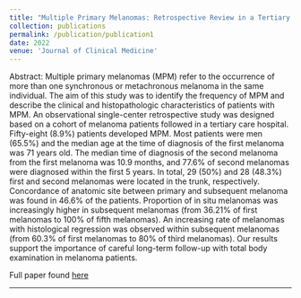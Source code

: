 ```yaml
---
title: "Multiple Primary Melanomas: Retrospective Review in a Tertiary Care Hospital"
collection: publications
permalink: /publication/publication1
date: 2022
venue: 'Journal of Clinical Medicine'
---
```


Abstract: Multiple primary melanomas (MPM) refer to the occurrence of more than one synchronous or metachronous melanoma in the same individual. The aim of this study was to identify the frequency of MPM and describe the clinical and histopathologic characteristics of patients with MPM. An observational single-center retrospective study was designed based on a cohort of melanoma patients followed in a tertiary care hospital. Fifty-eight (8.9\%) patients developed MPM. Most patients were men (65.5\%) and the median age at the time of diagnosis of the first melanoma was 71 years old. The median time of diagnosis of the second melanoma from the first melanoma was 10.9 months, and 77.6\% of second melanomas were diagnosed within the first 5 years. In total, 29 (50\%) and 28 (48.3\%) first and second melanomas were located in the trunk, respectively. Concordance of anatomic site between primary and subsequent melanoma was found in 46.6\% of the patients. Proportion of in situ melanomas was increasingly higher in subsequent melanomas (from 36.21\% of first melanomas to 100\% of fifth melanomas). An increasing rate of melanomas with histological regression was observed within subsequent melanomas (from 60.3\% of first melanomas to 80\% of third melanomas). Our results support the importance of careful long-term follow-up with total body examination in melanoma patients. 

Full paper found [here](Multiple_Primary_Melanomas.pdf)

---
